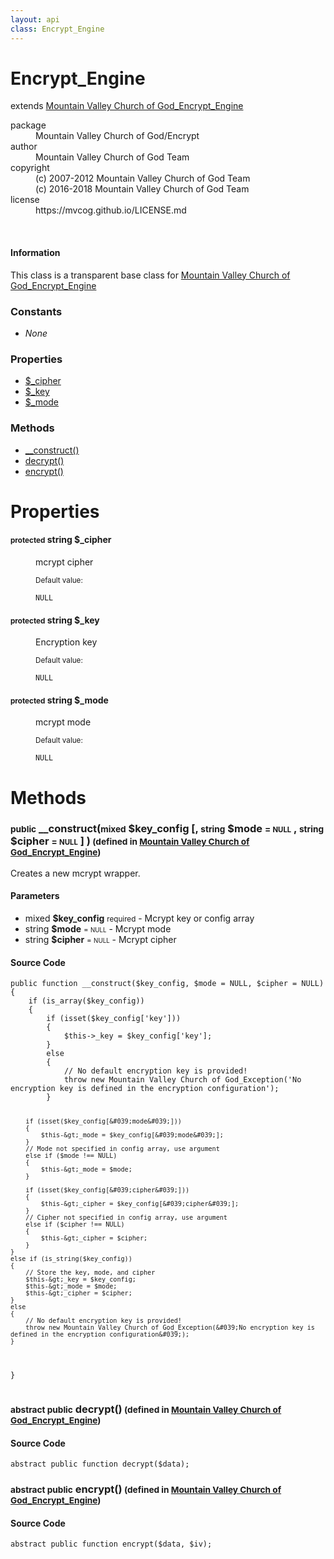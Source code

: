 ```yaml
---
layout: api
class: Encrypt_Engine
---
```

<h1>Encrypt_Engine</h1>
extends <a href='/documentation/api/Mountain Valley Church of God_Encrypt_Engine'>Mountain Valley Church of God_Encrypt_Engine</a>
<br />
<p>
<i>
</i>
</p>
<dl class='tags'>
<dt>package</dt>
<dd>Mountain Valley Church of God/Encrypt</dd>
<dt>author</dt>
<dd>Mountain Valley Church of God Team</dd>
<dt>copyright</dt>
<dd>(c) 2007-2012 Mountain Valley Church of God Team</dd>
<dd>(c) 2016-2018 Mountain Valley Church of God Team</dd>
<dt>license</dt>
<dd>https://mvcog.github.io/LICENSE.md</dd>
</dl>
<br />
<div class='callout-block callout-info'>
<div class='icon-holder'>
<i class='fas fa-info-circle'></i>
</div>
<div class='content'>
<h4 class='callout-title'>Information</h4>
<p>This class is a transparent base class for <a href='/documentation/api/Mountain Valley Church of God_Encrypt_Engine'>Mountain Valley Church of God_Encrypt_Engine</a></p>
</div>
</div>
<div class='toc row d-none d-sm-flex d-md-flex d-lg-flex d-xl-flex'>
<div class='constants col-4'>
<h3>Constants</h3>
<ul>
<li>
<em>None</em>
</li>
</ul>
</div>
<div class='properties col-4'>
<h3>Properties</h3>
<ul>
<li>
<a href="#property-_cipher">$_cipher</a>
</li>
<li>
<a href="#property-_key">$_key</a>
</li>
<li>
<a href="#property-_mode">$_mode</a>
</li>
</ul>
</div>
<div class='methods col-4'>
<h3>Methods</h3>
<ul>
<li>
<a href="#__construct">__construct()</a>
</li>
<li>
<a href="#decrypt">decrypt()</a>
</li>
<li>
<a href="#encrypt">encrypt()</a>
</li>

</ul>
</div>
</div>
<h1 id='properties'>Properties</h1>
<div class='properties'>
<dl>
<dt>
<h4 id='property-_cipher'><small>protected</small>  <span class='blue'>string</span> $_cipher</h4>
</dt>
<dd>
 <p>mcrypt cipher</p>
</dd>
<dd>
 </dd>
<dd>
<small>Default value:</small>
<br />
 <pre class="debug"><small>NULL</small></pre></dd>
<dt>
<h4 id='property-_key'><small>protected</small>  <span class='blue'>string</span> $_key</h4>
</dt>
<dd>
 <p>Encryption key</p>
</dd>
<dd>
 </dd>
<dd>
<small>Default value:</small>
<br />
 <pre class="debug"><small>NULL</small></pre></dd>
<dt>
<h4 id='property-_mode'><small>protected</small>  <span class='blue'>string</span> $_mode</h4>
</dt>
<dd>
 <p>mcrypt mode</p>
</dd>
<dd>
 </dd>
<dd>
<small>Default value:</small>
<br />
 <pre class="debug"><small>NULL</small></pre></dd>
</dl>
</div>
<h1 id='methods'>Methods</h1>
<div class='methods'>

<div class='method'>
<h3 id="__construct"><small>public</small>  __construct(<small>mixed</small> <span class="param" title="Mcrypt key or config array">$key_config</span> [, <small>string</small> <span class="param" title="Mcrypt mode">$mode</span> <small>= <small>NULL</small></small> , <small>string</small> <span class="param" title="Mcrypt cipher">$cipher</span> <small>= <small>NULL</small></small> ] )<small> (defined in <a href='/documentation/api/Mountain Valley Church of God_Encrypt_Engine'>Mountain Valley Church of God_Encrypt_Engine</a>)</small></h3>
<div class='description'><p>Creates a new mcrypt wrapper.</p>
</div>
<h4>Parameters</h4>
<ul>
<li>
 <span class="blue">mixed </span><strong> $key_config</strong> <small>required</small> - Mcrypt key or config array</li>
<li>
 <span class="blue">string </span><strong> $mode</strong> <small> = <small>NULL</small></small> - Mcrypt mode</li>
<li>
 <span class="blue">string </span><strong> $cipher</strong> <small> = <small>NULL</small></small> - Mcrypt cipher</li>
</ul>
<div class="method-source">
<h4>Source Code</h4>
<pre>
<code class="language-php">public function __construct($key_config, $mode = NULL, $cipher = NULL)
{
	if (is_array($key_config))
	{
		if (isset($key_config[&#039;key&#039;]))
		{
			$this-&gt;_key = $key_config[&#039;key&#039;];
		}
		else
		{
			// No default encryption key is provided!
			throw new Mountain Valley Church of God_Exception(&#039;No encryption key is defined in the encryption configuration&#039;);
		}

		if (isset($key_config[&#039;mode&#039;]))
		{
			$this-&gt;_mode = $key_config[&#039;mode&#039;];
		}
		// Mode not specified in config array, use argument
		else if ($mode !== NULL)
		{
			$this-&gt;_mode = $mode;
		}
		
		if (isset($key_config[&#039;cipher&#039;]))
		{
			$this-&gt;_cipher = $key_config[&#039;cipher&#039;];
		}
		// Cipher not specified in config array, use argument
		else if ($cipher !== NULL)
		{
			$this-&gt;_cipher = $cipher;
		}
	}
	else if (is_string($key_config))
	{
		// Store the key, mode, and cipher
		$this-&gt;_key = $key_config;
		$this-&gt;_mode = $mode;
		$this-&gt;_cipher = $cipher;
	}
	else
	{
		// No default encryption key is provided!
		throw new Mountain Valley Church of God_Exception(&#039;No encryption key is defined in the encryption configuration&#039;);
	}
}</code>
</pre>
</div>
</div>

<div class='method'>
<h3 id="decrypt"><small>abstract public</small>  decrypt()<small> (defined in <a href='/documentation/api/Mountain Valley Church of God_Encrypt_Engine'>Mountain Valley Church of God_Encrypt_Engine</a>)</small></h3>
<div class='description'></div>
<div class="method-source">
<h4>Source Code</h4>
<pre>
<code class="language-php">abstract public function decrypt($data);</code>
</pre>
</div>
</div>

<div class='method'>
<h3 id="encrypt"><small>abstract public</small>  encrypt()<small> (defined in <a href='/documentation/api/Mountain Valley Church of God_Encrypt_Engine'>Mountain Valley Church of God_Encrypt_Engine</a>)</small></h3>
<div class='description'></div>
<div class="method-source">
<h4>Source Code</h4>
<pre>
<code class="language-php">abstract public function encrypt($data, $iv);</code>
</pre>
</div>
</div>
</div>